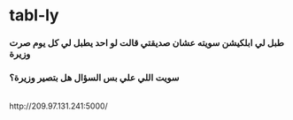 # tabl-ly
<h3>طبل لي ابلكيشن سويته عشان صديقتي قالت لو احد يطبل لي كل يوم صرت وزيرة</h3>
<h3>سويت اللي علي بس السؤال هل بتصير وزيرة؟</h3>
<br>
http://209.97.131.241:5000/
